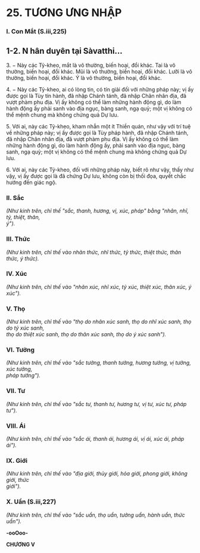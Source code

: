 # 25. TƯƠNG ƯNG NHẬP

### I. Con Mắt (S.iii,225)
## 1-2. N hân duyên tại Sàvatthi...

3\. − Này các Tỷ-kheo, mắt là vô thường, biến hoại, đổi khác. Tai là vô thường, biến hoại, đổi khác. Mũi
là vô thường, biến hoại, đổi khác. Lưỡi là vô thường, biến hoại, đổi khác. Ý là vô thường, biến hoại, đổi
khác.

4\. − Này các Tỷ-kheo, ai có lòng tin, có tín giải đối với những pháp này; vị ấy được gọi là Tùy tín hành,
đã nhập Chánh tánh, đã nhập Chân nhân địa, đã vượt phàm phu địa. Vị ấy không có thể làm những hành
động gì, do làm hành động ấy phải sanh vào địa ngục, bàng sanh, ngạ quỷ; một vị không có thể mệnh
chung mà không chứng quả Dự lưu.

5\. Với ai, này các Tỷ-kheo, kham nhẫn một ít Thiền quán, như vậy với trí tuệ về những pháp này; vị ấy
được gọi là Tùy pháp hành, đã nhập Chánh tánh, đã nhập Chân nhân địa, đã vượt phàm phu địa. Vị ấy
không có thể làm những hành động gì, do làm hành động ấy, phải sanh vào địa ngục, bàng sanh, ngạ
quỷ; một vị không có thể mệnh chung mà không chứng quả Dự lưu.

6\. Với ai, này các Tỷ-kheo, đối với những pháp này, biết rõ như vậy, thấy như vậy, vị ấy được gọi là đã
chứng Dự lưu, không còn bị thối đọa, quyết chắc hướng đến giác ngộ.

### II. Sắc

_(Như kinh trên, chỉ thế "sắc, thanh, hương, vị, xúc, pháp" bằng "nhãn, nhĩ, tỷ, thiệt, thân,_\
_ý")._

### III. Thức

_(Như kinh trên, chỉ thế vào nhãn thức, nhĩ thức, tỷ thức, thiệt thức, thân thức, ý thức)._

### IV. Xúc

_(Như kinh trên, chỉ thế vào "nhãn xúc, nhĩ xúc, tỷ xúc, thiệt xúc, thân xúc, ý xúc")._

### V. Thọ

_(Như kinh trên, chỉ thế vào "thọ do nhãn xúc sanh, thọ do nhĩ xúc sanh, thọ do tỷ xúc sanh,_\
_thọ do thiệt xúc sanh, thọ do thân xúc sanh, thọ do ý xúc sanh")._

### VI. Tưởng

_(Như kinh trên, chỉ thế vào "sắc tưởng, thanh tưởng, hương tưởng, vị tưởng, xúc tưởng,_\
_pháp tưởng")._

### VII. Tư

_(Như kinh trên, chỉ thế vào "sắc tư, thanh tư, hương tư, vị tư, xúc tư, pháp tư")._

### VIII. Ái

_(Như kinh trên, chỉ thế vào "sắc ái, thanh ái, hương ái, vị ái, xúc ái, pháp ái")._

### IX. Giới

_(Như kinh trên, chỉ thế vào "địa giới, thủy giới, hỏa giới, phong giới, không giới, thức_\
_giới")._

### X. Uẩn (S.iii,227)

_(Như kinh trên, chỉ thế vào "sắc uẩn, thọ uẩn, tưởng uẩn, hành uẩn, thức uẩn")._

**-ooOoo-**

**CHƯƠNG V**
